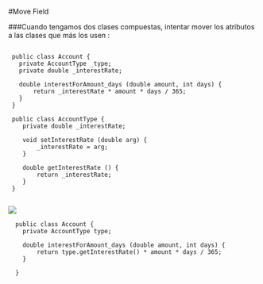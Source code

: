 #Move Field

###Cuando tengamos dos clases compuestas, intentar mover los atributos a las clases que más los usen :

```

 public class Account {
   private AccountType _type;
   private double _interestRate;
 
   double interestForAmount_days (double amount, int days) {
       return _interestRate * amount * days / 365;
   }
 }
 
 public class AccountType {
    private double _interestRate;
  
    void setInterestRate (double arg) {
        _interestRate = arg;
    }
  
    double getInterestRate () {
        return _interestRate;
    }
 }
 
```
![](http://www.iconki.com/icons/Software-Applications/32x32-Applications-Basics/arrow_down_blue.png)

```
  public class Account {
    private AccountType type;
      
    double interestForAmount_days (double amount, int days) {
        return type.getInterestRate() * amount * days / 365;
    }
    
  }
     
```


